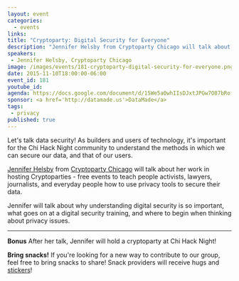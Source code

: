 ```yaml
---
layout: event
categories: 
  - events
links:
title: "Cryptoparty: Digital Security for Everyone"
description: "Jennifer Helsby from Cryptoparty Chicago will talk about her work in hosting Cryptoparties - free events to teach people activists, lawyers, journalists, and everyday people how to use privacy tools to secure their data."
speakers:
 - Jennifer Helsby, Cryptoparty Chicago
image: /images/events/181-cryptoparty-digital-security-for-everyone.png
date: 2015-11-10T18:00:00-06:00
event_id: 181
youtube_id: 
agenda: https://docs.google.com/document/d/15We5a0whIIsDJxtJPGw7O87bRofZmuwqndmfDTHMapc/edit#
sponsor: <a href='http://datamade.us'>DataMade</a>
tags: 
 - privacy
published: true
---
```


Let's talk data security! As builders and users of technology, it's important for the Chi Hack Night community to understand the methods in which we can secure our data, and that of our users.

[Jennifer Helsby](https://twitter.com/redshiftzero) from [Cryptoparty Chicago](https://twitter.com/CryptopartyChi) will talk about her work in hosting Cryptoparties - free events to teach people activists, lawyers, journalists, and everyday people how to use privacy tools to secure their data.

Jennifer will talk about why understanding digital security is so important, what goes on at a digital security training, and where to begin when thinking about privacy issues.

---

**Bonus** After her talk, Jennifer will hold a cryptoparty at Chi Hack Night!

**Bring snacks!** If you're looking for a new way to contribute to our group, feel free to bring snacks to share! Snack providers will receive hugs and [stickers](https://twitter.com/derekeder/status/628639976058585088)!